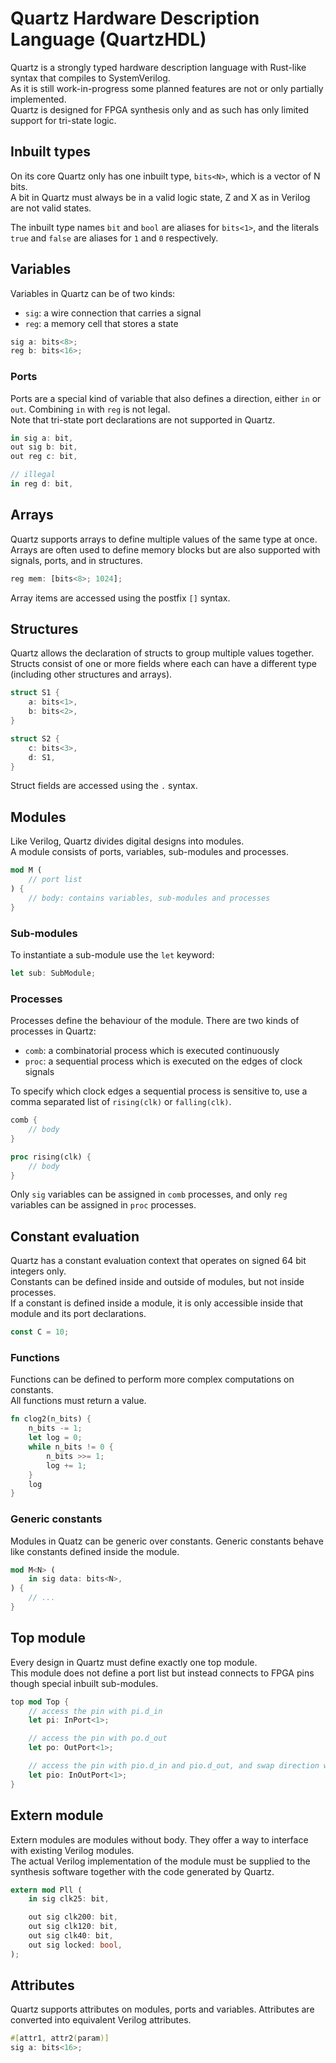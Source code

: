 # Quartz Hardware Description Language (QuartzHDL)

Quartz is a strongly typed hardware description language with Rust-like syntax that compiles to SystemVerilog.  
As it is still work-in-progress some planned features are not or only partially implemented.  
Quartz is designed for FPGA synthesis only and as such has only limited support for tri-state logic.

## Inbuilt types

On its core Quartz only has one inbuilt type, `bits<N>`, which is a vector of N bits.  
A bit in Quartz must always be in a valid logic state, Z and X as in Verilog are not valid states.

The inbuilt type names `bit` and `bool` are aliases for `bits<1>`, and the literals `true` and `false` are aliases for `1` and `0` respectively.

## Variables

Variables in Quartz can be of two kinds:
- `sig`: a wire connection that carries a signal
- `reg`: a memory cell that stores a state

```rust
sig a: bits<8>;
reg b: bits<16>;
```

### Ports

Ports are a special kind of variable that also defines a direction, either `in` or `out`. Combining `in` with `reg` is not legal.  
Note that tri-state port declarations are not supported in Quartz.

```rust
in sig a: bit,
out sig b: bit,
out reg c: bit,

// illegal
in reg d: bit,
```

## Arrays

Quartz supports arrays to define multiple values of the same type at once.  
Arrays are often used to define memory blocks but are also supported with signals, ports, and in structures.

```rust
reg mem: [bits<8>; 1024];
```

Array items are accessed using the postfix `[]` syntax.

## Structures

Quartz allows the declaration of structs to group multiple values together.  
Structs consist of one or more fields where each can have a different type (including other structures and arrays).

```rust
struct S1 {
    a: bits<1>,
    b: bits<2>,
}

struct S2 {
    c: bits<3>,
    d: S1,
}
```

Struct fields are accessed using the `.` syntax.

## Modules

Like Verilog, Quartz divides digital designs into modules.  
A module consists of ports, variables, sub-modules and processes.

```rust
mod M (
    // port list
) {
    // body: contains variables, sub-modules and processes
}
```

### Sub-modules

To instantiate a sub-module use the `let` keyword:
```rust
let sub: SubModule;
```

### Processes

Processes define the behaviour of the module. There are two kinds of processes in Quartz:
- `comb`: a combinatorial process which is executed continuously
- `proc`: a sequential process which is executed on the edges of clock signals

To specify which clock edges a sequential process is sensitive to, use a comma separated list of `rising(clk)` or `falling(clk)`.

```rust
comb {
    // body
}

proc rising(clk) {
    // body
}
```

Only `sig` variables can be assigned in `comb` processes, and only `reg` variables can be assigned in `proc` processes.

## Constant evaluation

Quartz has a constant evaluation context that operates on signed 64 bit integers only.  
Constants can be defined inside and outside of modules, but not inside processes.  
If a constant is defined inside a module, it is only accessible inside that module and its port declarations.

```rust
const C = 10;
```

### Functions

Functions can be defined to perform more complex computations on constants.  
All functions must return a value.

```rust
fn clog2(n_bits) {
    n_bits -= 1;
    let log = 0;
    while n_bits != 0 {
        n_bits >>= 1;
        log += 1;
    }
    log
}
```

### Generic constants

Modules in Quatz can be generic over constants. Generic constants behave like constants defined inside the module.

```rust
mod M<N> (
    in sig data: bits<N>,
) {
    // ...
}
```

## Top module

Every design in Quartz must define exactly one top module.  
This module does not define a port list but instead connects to FPGA pins though special inbuilt sub-modules.

```rust
top mod Top {
    // access the pin with pi.d_in
    let pi: InPort<1>;

    // access the pin with po.d_out
    let po: OutPort<1>;

    // access the pin with pio.d_in and pio.d_out, and swap direction with pio.oe (1 = output)
    let pio: InOutPort<1>;
}
```

## Extern module

Extern modules are modules without body. They offer a way to interface with existing Verilog modules.  
The actual Verilog implementation of the module must be supplied to the synthesis software together with the code generated by Quartz.

```rust
extern mod Pll (
    in sig clk25: bit,

    out sig clk200: bit,
    out sig clk120: bit,
    out sig clk40: bit,
    out sig locked: bool,
);
```

## Attributes

Quartz supports attributes on modules, ports and variables. Attributes are converted into equivalent Verilog attributes.

```rust
#[attr1, attr2(param)]
sig a: bits<16>;
```
